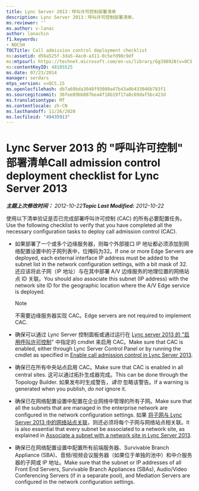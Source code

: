```yaml
---
title: Lync Server 2013：呼叫许可控制部署清单
description: Lync Server 2013：呼叫许可控制部署清单。
ms.reviewer: ''
ms.author: v-lanac
author: lanachin
f1.keywords:
- NOCSH
TOCTitle: Call admission control deployment checklist
ms:assetid: d56a525f-3da5-4ac0-a311-0c5efd98c9df
ms:mtpsurl: https://technet.microsoft.com/en-us/library/Gg398928(v=OCS.15)
ms:contentKeyID: 48185525
ms.date: 07/23/2014
manager: serdars
mtps_version: v=OCS.15
ms.openlocfilehash: db7a69bda3048f93089a47b43a0b433946b783f1
ms.sourcegitcommit: 36fee89bb887bea4f18b19f17a8c69daf5bc423d
ms.translationtype: MT
ms.contentlocale: zh-CN
ms.lasthandoff: 11/26/2020
ms.locfileid: "49435913"
---
```

# <a name="call-admission-control-deployment-checklist-for-lync-server-2013"></a><span data-ttu-id="52c26-103">Lync Server 2013 的 "呼叫许可控制" 部署清单</span><span class="sxs-lookup"><span data-stu-id="52c26-103">Call admission control deployment checklist for Lync Server 2013</span></span>

<div data-xmlns="http://www.w3.org/1999/xhtml">

<div class="topic" data-xmlns="http://www.w3.org/1999/xhtml" data-msxsl="urn:schemas-microsoft-com:xslt" data-cs="https://msdn.microsoft.com/">

<div data-asp="https://msdn2.microsoft.com/asp">



</div>

<div id="mainSection">

<div id="mainBody"><span data-ttu-id="52c26-104">

<span> </span></span><span class="sxs-lookup"><span data-stu-id="52c26-104">

<span> </span></span></span>

<span data-ttu-id="52c26-105">_**主题上次修改时间：** 2012-10-22_</span><span class="sxs-lookup"><span data-stu-id="52c26-105">_**Topic Last Modified:** 2012-10-22_</span></span>

<span data-ttu-id="52c26-106">使用以下清单验证是否已完成部署呼叫许可控制 (CAC) 的所有必要配置任务。</span><span class="sxs-lookup"><span data-stu-id="52c26-106">Use the following checklist to verify that you have completed all the necessary configuration tasks to deploy call admission control (CAC).</span></span>

  - <span data-ttu-id="52c26-107">如果部署了一个或多个边缘服务器，则每个外部接口 IP 地址都必须添加到网络配置设置中的子网列表中，位掩码为32。</span><span class="sxs-lookup"><span data-stu-id="52c26-107">If one or more Edge Servers are deployed, each external interface IP address must be added to the subnet list in the network configuration settings, with a bit mask of 32.</span></span> <span data-ttu-id="52c26-108">还应该将此子网（IP 地址）与在其中部署 A/V 边缘服务的地理位置的网络站点 ID 关联。</span><span class="sxs-lookup"><span data-stu-id="52c26-108">You should also associate this subnet (IP address) with the network site ID for the geographic location where the A/V Edge service is deployed.</span></span>
    
    <div>
    

    > [!NOTE]  
    > <span data-ttu-id="52c26-109">不需要边缘服务器实现 CAC。</span><span class="sxs-lookup"><span data-stu-id="52c26-109">Edge servers are not required to implement CAC.</span></span>

    
    </div>

  - <span data-ttu-id="52c26-110">确保可以通过 Lync Server 控制面板或通过运行在 [Lync server 2013 的 "启用呼叫许可控制](lync-server-2013-enable-call-admission-control.md)" 中指定的 cmdlet 来启用 CAC。</span><span class="sxs-lookup"><span data-stu-id="52c26-110">Make sure that CAC is enabled, either through Lync Server Control Panel or by running the cmdlet as specified in [Enable call admission control in Lync Server 2013](lync-server-2013-enable-call-admission-control.md).</span></span>

  - <span data-ttu-id="52c26-111">确保已在所有中央站点启用 CAC。</span><span class="sxs-lookup"><span data-stu-id="52c26-111">Make sure that CAC is enabled in all central sites.</span></span> <span data-ttu-id="52c26-112">这可以通过拓扑生成器完成。</span><span class="sxs-lookup"><span data-stu-id="52c26-112">This can be done through the Topology Builder.</span></span> <span data-ttu-id="52c26-113">如果发布时生成警告，*请勿* 忽略该警告。</span><span class="sxs-lookup"><span data-stu-id="52c26-113">If a warning is generated when you publish, *do not* ignore it.</span></span>

  - <span data-ttu-id="52c26-114">确保已在网络配置设置中配置在企业网络中管理的所有子网。</span><span class="sxs-lookup"><span data-stu-id="52c26-114">Make sure that all the subnets that are managed in the enterprise network are configured in the network configuration settings.</span></span> <span data-ttu-id="52c26-115">如果 [将子网与 Lync Server 2013 中的网络站点关联](lync-server-2013-associate-a-subnet-with-a-network-site.md)，则还必须将每个子网与网络站点相关联。</span><span class="sxs-lookup"><span data-stu-id="52c26-115">It is also essential that every subnet be associated to a network site, as explained in [Associate a subnet with a network site in Lync Server 2013](lync-server-2013-associate-a-subnet-with-a-network-site.md).</span></span>

  - <span data-ttu-id="52c26-116">确保已在网络配置设置中配置所有前端服务器、Survivable Branch Appliance (SBA)、音频/视频会议服务器（如果位于单独的池中）和中介服务器的子网或 IP 地址。</span><span class="sxs-lookup"><span data-stu-id="52c26-116">Make sure that the subnet or IP addresses of all Front End Servers, Survivable Branch Appliances (SBAs), Audio/Video Conferencing Servers (if in a separate pool), and Mediation Servers are configured in the network configuration settings.</span></span>

<span data-ttu-id="52c26-117"></div>

<span> </span>

</div>

</div>

</span><span class="sxs-lookup"><span data-stu-id="52c26-117"></div>

<span> </span>

</div>

</div>

</span></span></div>


